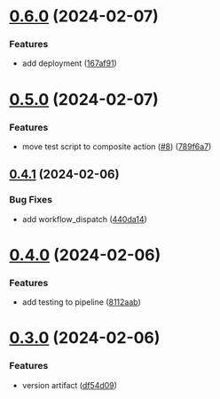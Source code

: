 # [0.6.0](https://github.com/mattrittersas/greetings-ci/compare/v0.5.0...v0.6.0) (2024-02-07)


### Features

* add deployment ([167af91](https://github.com/mattrittersas/greetings-ci/commit/167af916043ad248082240ea40988983f37a18a6))



# [0.5.0](https://github.com/mattrittersas/greetings-ci/compare/v0.4.1...v0.5.0) (2024-02-07)


### Features

* move test script to composite action ([#8](https://github.com/mattrittersas/greetings-ci/issues/8)) ([789f6a7](https://github.com/mattrittersas/greetings-ci/commit/789f6a716e191a16cad0f8de945dca52c5ba5d7e))



## [0.4.1](https://github.com/mattrittersas/greetings-ci/compare/v0.4.0...v0.4.1) (2024-02-06)


### Bug Fixes

* add workflow_dispatch ([440da14](https://github.com/mattrittersas/greetings-ci/commit/440da14590e7acf016469ae9b62fa9ebb51cdf98))



# [0.4.0](https://github.com/mattrittersas/greetings-ci/compare/v0.3.0...v0.4.0) (2024-02-06)


### Features

* add testing to pipeline ([8112aab](https://github.com/mattrittersas/greetings-ci/commit/8112aab32aa904e22e770cba0dc714994df1daa6))



# [0.3.0](https://github.com/mattrittersas/greetings-ci/compare/v0.2.0...v0.3.0) (2024-02-06)


### Features

* version artifact ([df54d09](https://github.com/mattrittersas/greetings-ci/commit/df54d09ac9086727e729b07243d4482b922d63d9))



